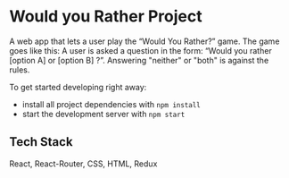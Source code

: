 # Would you Rather Project

A web app that lets a user play the “Would You Rather?” game. The game goes like this: A user is asked a question in the form: “Would you rather [option A] or [option B] ?”. Answering "neither" or "both" is against the rules.

To get started developing right away:

* install all project dependencies with `npm install`
* start the development server with `npm start`

## Tech Stack
React, React-Router, CSS, HTML, Redux
